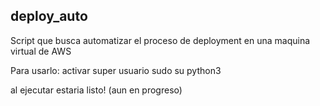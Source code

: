 ## deploy_auto
Script que busca automatizar el  proceso de deployment en una maquina virtual de AWS 

Para usarlo:
activar super usuario 
sudo su
python3 <link-del-repo-a-clonar> <repositorio> <nombre-del-proyecto> <nombre-de-la-app> <ip>

al ejecutar estaria listo! (aun en progreso)
